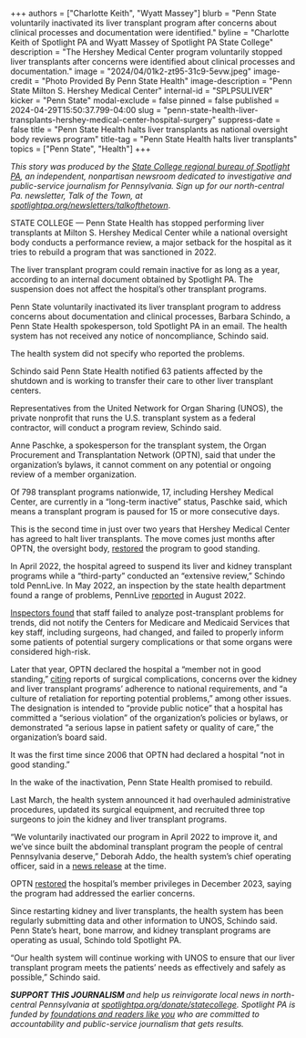 +++
authors = ["Charlotte Keith", "Wyatt Massey"]
blurb = "Penn State voluntarily inactivated its liver transplant program after concerns about clinical processes and documentation were identified."
byline = "Charlotte Keith of Spotlight PA and Wyatt Massey of Spotlight PA State College"
description = "The Hershey Medical Center program voluntarily stopped liver transplants after concerns were identified about clinical processes and documentation."
image = "2024/04/01k2-zt95-31c9-5evw.jpeg"
image-credit = "Photo Provided By Penn State Health"
image-description = "Penn State Milton S. Hershey Medical Center"
internal-id = "SPLPSULIVER"
kicker = "Penn State"
modal-exclude = false
pinned = false
published = 2024-04-29T15:50:37.799-04:00
slug = "penn-state-health-liver-transplants-hershey-medical-center-hospital-surgery"
suppress-date = false
title = "Penn State Health halts liver transplants as national oversight body reviews program"
title-tag = "Penn State Health halts liver transplants"
topics = ["Penn State", "Health"]
+++

<em>This story was produced by the </em><a href="https://www.spotlightpa.org/statecollege"><em>State College regional bureau of Spotlight PA</em></a><em>, an independent, nonpartisan newsroom dedicated to investigative and public-service journalism for Pennsylvania. Sign up for our north-central Pa. newsletter, Talk of the Town, at </em><a href="https://www.spotlightpa.org/newsletters/talkofthetown"><em>spotlightpa.org/newsletters/talkofthetown</em></a>.

STATE COLLEGE — Penn State Health has stopped performing liver transplants at Milton S. Hershey Medical Center while a national oversight body conducts a performance review, a major setback for the hospital as it tries to rebuild a program that was sanctioned in 2022.

The liver transplant program could remain inactive for as long as a year, according to an internal document obtained by Spotlight PA. The suspension does not affect the hospital’s other transplant programs.

Penn State voluntarily inactivated its liver transplant program to address concerns about documentation and clinical processes, Barbara Schindo, a Penn State Health spokesperson, told Spotlight PA in an email. The health system has not received any notice of noncompliance, Schindo said.

The health system did not specify who reported the problems.

<script src="https://www.spotlightpa.org/embed.js" async></script><div data-spl-embed-version="1" data-spl-src="https://www.spotlightpa.org/embeds/newsletter/?cta=Sign%20up%20for%20our%20new%20regional%20newsletter%2C%20%3Cb%3ETalk%20of%20the%20Town%3C%2Fb%3E%2C%20and%20get%20all%20the%20news%20and%20notes%20from%20State%20College%20and%20north-central%20PA.&button=Sign%20Up%20Now&preselect=state_college&eyebrow=DON'T%20MISS%20A%20BEAT"></div>

Schindo said Penn State Health notified 63 patients affected by the shutdown and is working to transfer their care to other liver transplant centers.

Representatives from the United Network for Organ Sharing (UNOS), the private nonprofit that runs the U.S. transplant system as a federal contractor, will conduct a program review, Schindo said.

Anne Paschke, a spokesperson for the transplant system, the Organ Procurement and Transplantation Network (OPTN), said that under the organization’s bylaws, it cannot comment on any potential or ongoing review of a member organization.

Of 798 transplant programs nationwide, 17, including Hershey Medical Center, are currently in a “long-term inactive” status, Paschke said, which means a transplant program is paused for 15 or more consecutive days.

This is the second time in just over two years that Hershey Medical Center has agreed to halt liver transplants. The move comes just months after OPTN, the oversight body, <a href="https://optn.transplant.hrsa.gov/news/optn-board-of-directors-releases-penn-state-milton-s-hershey-medical-center-from-member-not-in-good-standing/">restored</a> the program to good standing.

In April 2022, the hospital agreed to suspend its liver and kidney transplant programs while a “third-party” conducted an “extensive review,” Schindo told PennLive. In May 2022, an inspection by the state health department found a range of problems, PennLive <a href="https://www.pennlive.com/news/2022/08/kidney-and-liver-transplants-shut-down-at-penn-state-health-inspection-finds-multiple-problems.html">reported</a> in August 2022.

<a href="https://files.data.spotlightpa.org/uploads/01k2/zsq8/22.05.06-hmc-inspection-report.pdf">Inspectors found</a> that staff failed to analyze post-transplant problems for trends, did not notify the Centers for Medicare and Medicaid Services that key staff, including surgeons, had changed, and failed to properly inform some patients of potential surgery complications or that some organs were considered high-risk.

Later that year, OPTN declared the hospital a “member not in good standing,” <a href="https://optn.transplant.hrsa.gov/news/optn-board-declares-penn-state-milton-s-hershey-medical-center-a-member-not-in-good-standing/">citing</a> reports of surgical complications, concerns over the kidney and liver transplant programs’ adherence to national requirements, and “a culture of retaliation for reporting potential problems,” among other issues. The designation is intended to “provide public notice” that a hospital has committed a “serious violation” of the organization’s policies or bylaws, or demonstrated “a serious lapse in patient safety or quality of care,” the organization’s board said.

It was the first time since 2006 that OPTN had declared a hospital “not in good standing.”

<script src="https://www.spotlightpa.org/embed.js" async></script><div data-spl-embed-version="1" data-spl-src="https://www.spotlightpa.org/embeds/donate/"></div>

In the wake of the inactivation, Penn State Health promised to rebuild.

Last March, the health system announced it had overhauled administrative procedures, updated its surgical equipment, and recruited three top surgeons to join the kidney and liver transplant programs.

“We voluntarily inactivated our program in April 2022 to improve it, and we’ve since built the abdominal transplant program the people of central Pennsylvania deserve,” Deborah Addo, the health system’s chief operating officer, said in a <a href="https://pennstatehealthnews.org/2023/03/renowned-transplant-surgeons-lead-reactivation-of-penn-state-health-milton-s-hershey-medical-center-abdominal-organ-transplant-program/">news release</a> at the time.

OPTN <a href="https://optn.transplant.hrsa.gov/news/optn-board-of-directors-releases-penn-state-milton-s-hershey-medical-center-from-member-not-in-good-standing/">restored</a> the hospital’s member privileges in December 2023, saying the program had addressed the earlier concerns.

Since restarting kidney and liver transplants, the health system has been regularly submitting data and other information to UNOS, Schindo said. Penn State’s heart, bone marrow, and kidney transplant programs are operating as usual, Schindo told Spotlight PA.

“Our health system will continue working with UNOS to ensure that our liver transplant program meets the patients’ needs as effectively and safely as possible,” Schindo said.

<script src="https://www.spotlightpa.org/embed.js" async></script><div data-spl-embed-version="1" data-spl-src="https://www.spotlightpa.org/embeds/tips/?tip_text=Do%20you%20have%20a%20tip%20about%20Penn%20State%3F%20We%20want%20to%20hear%20from%20you."></div>

<strong><em>SUPPORT THIS JOURNALISM </em></strong><em>and help us reinvigorate local news in north-central Pennsylvania at </em><a href="http://spotlightpa.org/donate/statecollege"><em>spotlightpa.org/donate/statecollege</em></a><em>. Spotlight PA is funded by </em><a href="https://www.spotlightpa.org/support"><em>foundations and readers like you</em></a><em> who are committed to accountability and public-service journalism that gets results.</em>

